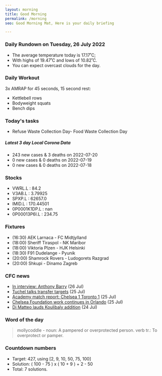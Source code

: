 ```yaml
---
layout: morning
title: Good Morning
permalink: /morning
seo: Good Morning Mat, Here is your daily briefing

---
```


<!-- weather_marker starts -->
### Daily Rundown on Tuesday, 26 July 2022

- The average temperature today is 17.17˚C;
- With highs of 19.47˚C and lows of 10.82˚C.
- You can expect overcast clouds for the day.

<!-- weather_marker ends -->

### Daily Workout
<!-- workout_marker starts -->
3x AMRAP for 45 seconds, 15 second rest:

- Kettlebell rows
- Bodyweight squats
- Bench dips

<!-- workout_marker ends -->

### Today's tasks
<!-- task_marker starts -->
- Refuse Waste Collection Day- Food Waste Collection Day
<!-- task_marker ends -->

<!-- c19_marker starts -->
##### Latest 3 day Local Corona Data

- 243 new cases & 3 deaths on 2022-07-20
- 0 new cases & 0 deaths on 2022-07-19
- 0 new cases & 0 deaths on 2022-07-18

<!-- c19_marker ends -->

### Stocks

<!-- stocks_marker starts -->

- VWRL.L : 84.2
- V3AB.L : 3.79925
- SPXP.L : 62657.0
- IMID.L : 170.44501
- 0P0001K1DP.L : nan
- 0P00013P6I.L : 234.75

<!-- stocks_marker ends -->

### Fixtures

<!-- sports_marker starts -->

<ul>
<li>(16:30) AEK Larnaca - FC Midtjylland</li>
<li>(18:00) Sheriff Tiraspol - NK Maribor</li>
<li>(18:00) Viktoria Plzen - HJK Helsinki</li>
<li>(18:30) F91 Dudelange - Pyunik</li>
<li>(20:00) Shamrock Rovers - Ludogorets Razgrad</li>
<li>(20:00) Shkupi - Dinamo Zagreb</li>
</ul>

<!-- sports_marker ends -->

### CFC news

<!-- cfc_marker starts -->
- [In interview: Anthony Barry](https://chelseafc.com/en/news/article/in-interview-anthony-barry) (26 Jul)
- [Tuchel talks transfer targets](https://chelseafc.com/en/news/article/tuchel-talks-transfer-targets) (25 Jul)
- [Academy match report: Chelsea 1 Toronto 1](https://chelseafc.com/en/news/article/academy-match-report-chelsea-1-toronto-1) (25 Jul)
- [Chelsea Foundation work continues in Orlando](https://chelseafc.com/en/news/article/chelsea-foundation-work-continues-in-orlando) (25 Jul)
- [Di Matteo lauds Koulibaly addition](https://chelseafc.com/en/news/article/di-matteo-lauds-koulibaly-addition) (24 Jul)

<!-- cfc_marker ends -->

### Word of the day
<!-- word_marker starts -->

 > mollycoddle - noun: A pampered or overprotected person. verb tr.: To overprotect or pamper.

<!-- word_marker ends -->

### Countdown numbers
<!-- game_marker starts -->

- Target: 427, using [2, 9, 10, 50, 75, 100]
- Solution: ( 100 - 75 ) x ( 10 + 9 ) + 2 - 50
- Total: 7 solutions.

<!-- game_marker ends -->